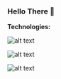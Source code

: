 ### Hello There 👋

<b>Technologies:</b>

![alt text](https://img.shields.io/badge/java-%20-green)

![alt text](https://img.shields.io/badge/maven-%20-green)

![alt text](https://img.shields.io/badge/PostgreSQL-%20-green)

